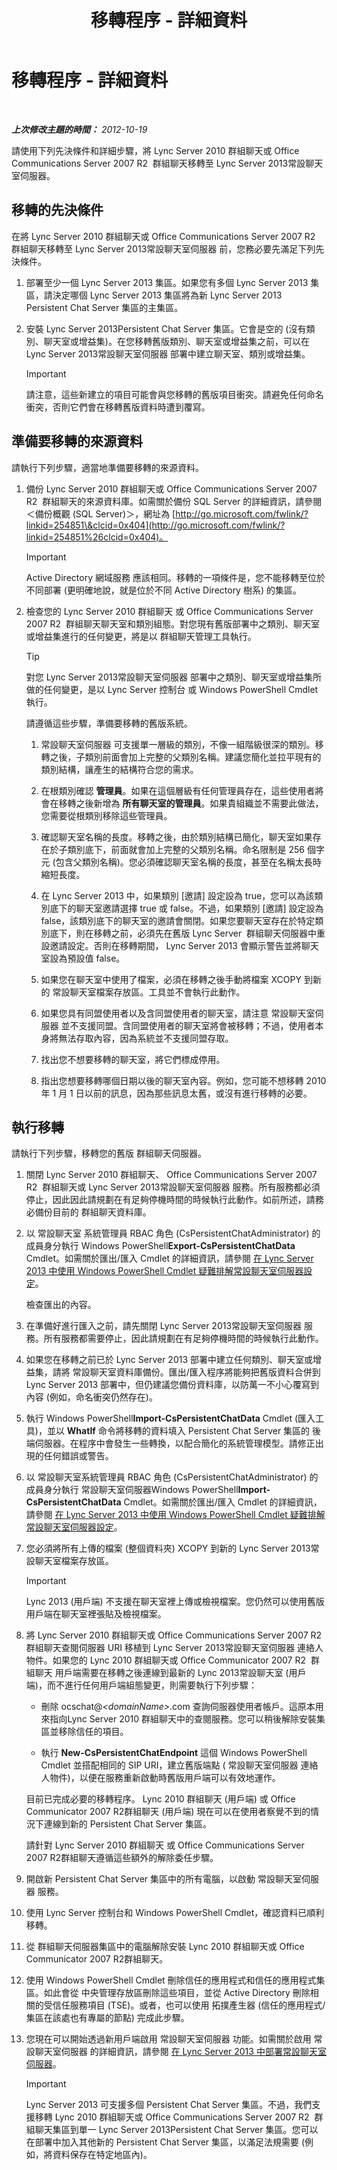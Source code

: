 ﻿---
title: 移轉程序 - 詳細資料
TOCTitle: 移轉程序 - 詳細資料
ms:assetid: ca7e352c-9bde-47d9-8273-5cf2fdfdfe7e
ms:mtpsurl: https://technet.microsoft.com/zh-tw/library/JJ205264(v=OCS.15)
ms:contentKeyID: 49292321
ms.date: 08/10/2015
mtps_version: v=OCS.15
ms.translationtype: HT
---

# 移轉程序 - 詳細資料

 

_**上次修改主題的時間：** 2012-10-19_

請使用下列先決條件和詳細步驟，將 Lync Server 2010 群組聊天或 Office Communications Server 2007 R2  群組聊天移轉至 Lync Server 2013常設聊天室伺服器。

## 移轉的先決條件

在將 Lync Server 2010 群組聊天或 Office Communications Server 2007 R2  群組聊天移轉至 Lync Server 2013常設聊天室伺服器 前，您務必要先滿足下列先決條件。

1.  部署至少一個 Lync Server 2013 集區。如果您有多個 Lync Server 2013 集區，請決定哪個 Lync Server 2013 集區將為新 Lync Server 2013  Persistent Chat Server 集區的主集區。

2.  安裝 Lync Server 2013Persistent Chat Server 集區。它會是空的 (沒有類別、聊天室或增益集)。在您移轉舊版類別、聊天室或增益集之前，可以在 Lync Server 2013常設聊天室伺服器 部署中建立聊天室、類別或增益集。
    
    > [!IMPORTANT]  
    > 請注意，這些新建立的項目可能會與您移轉的舊版項目衝突。請避免任何命名衝突，否則它們會在移轉舊版資料時遭到覆寫。
    


## 準備要移轉的來源資料

請執行下列步驟，適當地準備要移轉的來源資料。

1.  備份 Lync Server 2010 群組聊天或 Office Communications Server 2007 R2  群組聊天的來源資料庫。如需關於備份 SQL Server 的詳細資訊，請參閱＜備份概觀 (SQL Server)＞，網址為 [http://go.microsoft.com/fwlink/?linkid=254851\&clcid=0x404](http://go.microsoft.com/fwlink/?linkid=254851%26clcid=0x404)。
    
    > [!IMPORTANT]  
    > Active Directory 網域服務 應該相同。移轉的一項條件是，您不能移轉至位於不同部署 (更明確地說，就是位於不同 Active Directory 樹系) 的集區。
    


2.  檢查您的 Lync Server 2010 群組聊天 或 Office Communications Server 2007 R2  群組聊天聊天室和類別組態。對您現有舊版部署中之類別、聊天室或增益集進行的任何變更，將是以 群組聊天管理工具執行。
    
    > [!TIP]
    > 對您 Lync Server 2013常設聊天室伺服器 部署中之類別、聊天室或增益集所做的任何變更，是以 Lync Server 控制台 或 Windows PowerShell Cmdlet 執行。
    
    請遵循這些步驟，準備要移轉的舊版系統。
    
    1.  常設聊天室伺服器 可支援單一層級的類別，不像一組階級很深的類別。移轉之後，子類別前面會加上完整的父類別名稱。建議您簡化並拉平現有的類別結構，讓產生的結構符合您的需求。
    
    2.  在根類別確認 **管理員**。如果在這個層級有任何管理員存在，這些使用者將會在移轉之後新增為 **所有聊天室的管理員**。如果貴組織並不需要此做法，您需要從根類別移除這些管理員。
    
    3.  確認聊天室名稱的長度。移轉之後，由於類別結構已簡化，聊天室如果存在於子類別底下，前面就會加上完整的父類別名稱。命名限制是 256 個字元 (包含父類別名稱)。您必須確認聊天室名稱的長度，甚至在名稱太長時縮短長度。
    
    4.  在 Lync Server 2013 中，如果類別 \[邀請\] 設定設為 true，您可以為該類別底下的聊天室邀請選擇 true 或 false。不過，如果類別 \[邀請\] 設定設為 false，該類別底下的聊天室的邀請會關閉。如果您要聊天室存在於特定類別底下，則在移轉之前，必須先在舊版 Lync Server  群組聊天伺服器中重設邀請設定。否則在移轉期間， Lync Server 2013 會顯示警告並將聊天室設為預設值 false。
    
    5.  如果您在聊天室中使用了檔案，必須在移轉之後手動將檔案 XCOPY 到新的 常設聊天室檔案存放區。工具並不會執行此動作。
    
    6.  如果您具有同盟使用者以及含同盟使用者的聊天室，請注意 常設聊天室伺服器 並不支援同盟。含同盟使用者的聊天室將會被移轉；不過，使用者本身將無法存取內容，因為系統並不支援同盟存取。
    
    7.  找出您不想要移轉的聊天室，將它們標成停用。
    
    8.  指出您想要移轉哪個日期以後的聊天室內容。例如，您可能不想移轉 2010 年 1 月 1 日以前的訊息，因為那些訊息太舊，或沒有進行移轉的必要。

## 執行移轉

請執行下列步驟，移轉您的舊版 群組聊天伺服器。

1.  關閉 Lync Server 2010 群組聊天、 Office Communications Server 2007 R2  群組聊天或 Lync Server 2013常設聊天室伺服器 服務。所有服務都必須停止，因此因此請規劃在有足夠停機時間的時候執行此動作。如前所述，請務必備份目前的 群組聊天資料庫。

2.  以 常設聊天室 系統管理員 RBAC 角色 (CsPersistentChatAdministrator) 的成員身分執行 Windows PowerShell**Export-CsPersistentChatData** Cmdlet。如需關於匯出/匯入 Cmdlet 的詳細資訊，請參閱 [在 Lync Server 2013 中使用 Windows PowerShell Cmdlet 疑難排解常設聊天室伺服器設定](lync-server-2013-troubleshooting-persistent-chat-server-configuration-using-windows-powershell-cmdlets.md)。
    
    檢查匯出的內容。

3.  在準備好進行匯入之前，請先關閉 Lync Server 2013常設聊天室伺服器 服務。所有服務都需要停止，因此請規劃在有足夠停機時間的時候執行此動作。

4.  如果您在移轉之前已於 Lync Server 2013 部署中建立任何類別、聊天室或增益集，請將 常設聊天室資料庫備份。匯出/匯入程序將能夠把舊版資料合併到 Lync Server 2013 部署中，但仍建議您備份資料庫，以防萬一不小心覆寫到內容 (例如，命名衝突仍然存在)。

5.  執行 Windows PowerShell**Import-CsPersistentChatData** Cmdlet (匯入工具)，並以 **WhatIf** 命令將移轉的資料填入 Persistent Chat Server 集區的 後端伺服器。在程序中會發生一些轉換，以配合簡化的系統管理模型。請修正出現的任何錯誤或警告。

6.  以 常設聊天室系統管理員 RBAC 角色 (CsPersistentChatAdministrator) 的成員身分執行 常設聊天室伺服器Windows PowerShell**Import-CsPersistentChatData** Cmdlet。如需關於匯出/匯入 Cmdlet 的詳細資訊，請參閱 [在 Lync Server 2013 中使用 Windows PowerShell Cmdlet 疑難排解常設聊天室伺服器設定](lync-server-2013-troubleshooting-persistent-chat-server-configuration-using-windows-powershell-cmdlets.md)。

7.  您必須將所有上傳的檔案 (整個資料夾) XCOPY 到新的 Lync Server 2013常設聊天室檔案存放區。
    
    > [!IMPORTANT]  
    > Lync 2013 (用戶端) 不支援在聊天室裡上傳或檢視檔案。您仍然可以使用舊版用戶端在聊天室裡張貼及檢視檔案。
    


8.  將 Lync Server 2010 群組聊天或 Office Communications Server 2007 R2  群組聊天查閱伺服器 URI 移植到 Lync Server 2013常設聊天室伺服器 連絡人物件。如果您的 Lync 2010 群組聊天或 Office Communicator 2007 R2  群組聊天 用戶端需要在移轉之後連線到最新的 Lync 2013常設聊天室 (用戶端)，而不進行任何用戶端組態變更，則需要執行下列步驟：
    
      - 刪除 ocschat@*\<domainName\>*.com 查詢伺服器使用者帳戶。這原本用來指向Lync Server 2010 群組聊天中的查閱服務。您可以稍後解除安裝集區並移除信任的項目。
    
      - 執行 **New-CsPersistentChatEndpoint** 這個 Windows PowerShell Cmdlet 並搭配相同的 SIP URI，建立舊版端點 ( 常設聊天室伺服器 連絡人物件)，以便在服務重新啟動時舊版用戶端可以有效地運作。
    
    目前已完成必要的移轉程序。 Lync 2010 群組聊天 (用戶端) 或 Office Communicator 2007 R2群組聊天 (用戶端) 現在可以在使用者察覺不到的情況下連線到新的 Persistent Chat Server 集區。
    
    請針對 Lync Server 2010 群組聊天 或 Office Communications Server 2007 R2群組聊天遵循這些額外的解除委任步驟。

9.  開啟新 Persistent Chat Server 集區中的所有電腦，以啟動 常設聊天室伺服器 服務。

10. 使用 Lync Server 控制台和 Windows PowerShell Cmdlet，確認資料已順利移轉。

11. 從 群組聊天伺服器集區中的電腦解除安裝 Lync 2010 群組聊天或 Office Communicator 2007 R2群組聊天。

12. 使用 Windows PowerShell Cmdlet 刪除信任的應用程式和信任的應用程式集區。如此會從 中央管理存放區刪除這些項目，並從 Active Directory 刪除相關的受信任服務項目 (TSE)。或者，也可以使用 拓撲產生器 (信任的應用程式/集區在該處也有專屬的節點) 完成此步驟。

13. 您現在可以開始透過新用戶端啟用 常設聊天室伺服器 功能。如需關於啟用 常設聊天室伺服器 的詳細資訊，請參閱 [在 Lync Server 2013 中部署常設聊天室伺服器](lync-server-2013-deploying-persistent-chat-server.md)。
    
    > [!IMPORTANT]  
    > Lync Server 2013 可支援多個 Persistent Chat Server 集區。不過，我們支援移轉 Lync 2010 群組聊天或 Office Communications Server 2007 R2  群組聊天集區到單一 Lync Server 2013Persistent Chat Server 集區。您可以在部署中加入其他新的 Persistent Chat Server 集區，以滿足法規需要 (例如，將資料保存在特定地區內)。
    

